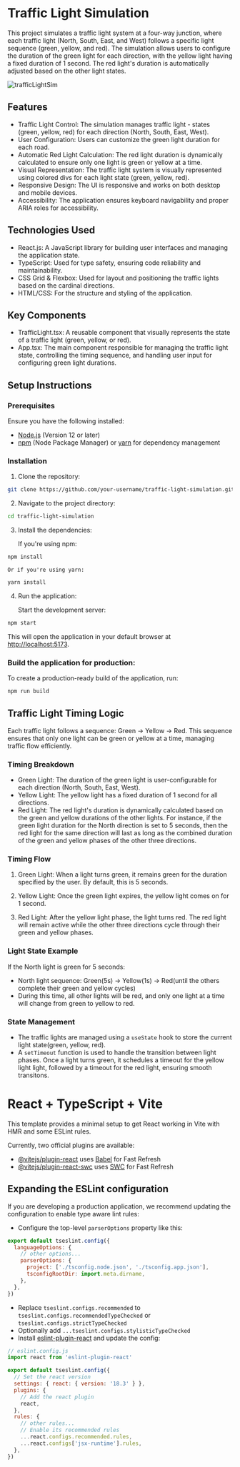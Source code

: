 # Traffic Light Simulation

This project simulates a traffic light system at a four-way junction, where each traffic light (North, South, East, and West) follows a specific light sequence (green, yellow, and red). The simulation allows users to configure the duration of the green light for each direction, with the yellow light having a fixed duration of 1 second. The red light's duration is automatically adjusted based on the other light states.

![trafficLightSim](https://github.com/user-attachments/assets/ef4241f1-132b-4b75-a16a-401637973bf0)

## Features

- Traffic Light Control: The simulation manages traffic light - states (green, yellow, red) for each direction (North, South, East, West).
- User Configuration: Users can customize the green light duration for each road.
- Automatic Red Light Calculation: The red light duration is dynamically calculated to ensure only one light is green or yellow at a time.
- Visual Representation: The traffic light system is visually represented using colored divs for each light state (green, yellow, red).
- Responsive Design: The UI is responsive and works on both desktop and mobile devices.
- Accessibility: The application ensures keyboard navigability and proper ARIA roles for accessibility.

## Technologies Used

- React.js: A JavaScript library for building user interfaces and managing the application state.
- TypeScript: Used for type safety, ensuring code reliability and maintainability.
- CSS Grid & Flexbox: Used for layout and positioning the traffic lights based on the cardinal directions.
- HTML/CSS: For the structure and styling of the application.

## Key Components

- TrafficLight.tsx: A reusable component that visually represents the state of a traffic light (green, yellow, or red).
- App.tsx: The main component responsible for managing the traffic light state, controlling the timing sequence, and handling user input for configuring green light durations.

## Setup Instructions

### Prerequisites
Ensure you have the following installed:

- [Node.js](https://nodejs.org/en) (Version 12 or later)
- [npm](https://www.npmjs.com/) (Node Package Manager) or [yarn](https://classic.yarnpkg.com/lang/en/docs/install/#windows-stable) for dependency management

### Installation

1. Clone the repository: 

```bash
git clone https://github.com/your-username/traffic-light-simulation.git
```

2. Navigate to the project directory:

```bash 
cd traffic-light-simulation
```

3. Install the dependencies:

    If you're using npm:

```bash 
npm install
```

    Or if you're using yarn:

```bash
yarn install
```

4. Run the application:

    Start the development server:

```bash
npm start
```

  This will open the application in your default browser at [http://localhost:5173](http://localhost:5173/).

### Build the application for production:

To create a production-ready build of the application, run:

```bash 
npm run build
```

## Traffic Light Timing Logic

Each traffic light follows a sequence: Green -> Yellow -> Red. This sequence ensures that only one light can be green or yellow at a time, managing traffic flow efficiently.

### Timing Breakdown

- Green Light: The duration of the green light is user-configurable for each direction (North, South, East, West).
- Yellow Light: The yellow light has a fixed duration of 1 second for all directions.
- Red Light: The red light's duration is dynamically calculated based on the green and yellow durations of the other lights. For instance, if the green light duration for the North direction is set to 5 seconds, then the red light for the same direction will last as long as the combined duration of the green and yellow phases of the other three directions.

### Timing Flow

1. Green Light: When a light turns green, it remains green for the duration specified by the user. By default, this is 5 seconds.

2. Yellow Light: Once the green light expires, the yellow light comes on for 1 second.

3. Red Light: After the yellow light phase, the light turns red. The red light will remain active while the other three directions cycle through their green and yellow phases.

### Light State Example

If the North light is green for 5 seconds:

- North light sequence: Green(5s) -> Yellow(1s) -> Red(until the others complete their green and yellow cycles)
- During this time, all other lights will be red, and only one light at a time will change from green to yellow to red.

### State Management

- The traffic lights are managed using a ```useState``` hook to store the current light state(green, yellow, red).
- A ```setTimeout``` function is used to handle the transition between light phases. Once a light turns green, it schedules a timeout for the yellow light light, followed by a timeout for the red light, ensuring smooth transitons.

# React + TypeScript + Vite

This template provides a minimal setup to get React working in Vite with HMR and some ESLint rules.

Currently, two official plugins are available:

- [@vitejs/plugin-react](https://github.com/vitejs/vite-plugin-react/blob/main/packages/plugin-react/README.md) uses [Babel](https://babeljs.io/) for Fast Refresh
- [@vitejs/plugin-react-swc](https://github.com/vitejs/vite-plugin-react-swc) uses [SWC](https://swc.rs/) for Fast Refresh

## Expanding the ESLint configuration

If you are developing a production application, we recommend updating the configuration to enable type aware lint rules:

- Configure the top-level `parserOptions` property like this:

```js
export default tseslint.config({
  languageOptions: {
    // other options...
    parserOptions: {
      project: ['./tsconfig.node.json', './tsconfig.app.json'],
      tsconfigRootDir: import.meta.dirname,
    },
  },
})
```

- Replace `tseslint.configs.recommended` to `tseslint.configs.recommendedTypeChecked` or `tseslint.configs.strictTypeChecked`
- Optionally add `...tseslint.configs.stylisticTypeChecked`
- Install [eslint-plugin-react](https://github.com/jsx-eslint/eslint-plugin-react) and update the config:

```js
// eslint.config.js
import react from 'eslint-plugin-react'

export default tseslint.config({
  // Set the react version
  settings: { react: { version: '18.3' } },
  plugins: {
    // Add the react plugin
    react,
  },
  rules: {
    // other rules...
    // Enable its recommended rules
    ...react.configs.recommended.rules,
    ...react.configs['jsx-runtime'].rules,
  },
})
```
